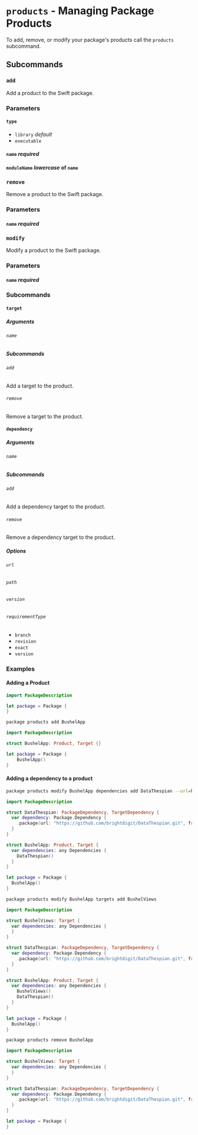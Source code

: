 # `products` - Managing Package Products

To add, remove, or modify your package's products call the `products` subcommand.

## Subcommands

### `add`

Add a product to the Swift package.

### Parameters

#### `type`

* `library` _default_
* `executable`

#### `name` _required_

#### `moduleName` _lowercase_ of `name` 

### `remove`

Remove a product to the Swift package.

### Parameters

#### `name` _required_

### `modify`

Modify a product to the Swift package.

### Parameters

#### `name` _required_

### Subcommands

#### `target`

##### Arguments

###### `name`

##### Subcommands

###### `add`

Add a target to the product.

###### `remove`

Remove a target to the product.

#### `dependency`

##### Arguments

###### `name`

##### Subcommands

###### `add`

Add a dependency target to the product.

###### `remove`

Remove a dependency target to the product.

##### Options

###### `url`

###### `path`

###### `version`

###### `requirementType`

* `branch`
* `revision`
* `exact`
* `version`

### Examples

#### Adding a Product 

```swift
import PackageDescription

let package = Package {
} 
```

```bash
package products add BushelApp
```

```swift
import PackageDescription

struct BushelApp: Product, Target {}

let package = Package {
    BushelApp()
} 
```

#### Adding a dependency to a product

```bash
package products modify BushelApp dependencies add DataThespian --url=https://github.com/brightdigit/DataThespian.git --version=1.0.0-alpha.5
```

```swift
import PackageDescription

struct DataThespian: PackageDependency, TargetDependency {
  var dependency: Package.Dependency {
    .package(url: "https://github.com/brightdigit/DataThespian.git", from: "1.0.0-alpha.5")
  }
}

struct BushelApp: Product, Target {
  var dependencies: any Dependencies {
    DataThespian()
  }
}

let package = Package {
  BushelApp()
} 
```

```bash
package products modify BushelApp targets add BushelViews
```

```swift
import PackageDescription

struct BushelViews: Target {
  var dependencies: any Dependencies {
  }
}

struct DataThespian: PackageDependency, TargetDependency {
  var dependency: Package.Dependency {
    .package(url: "https://github.com/brightdigit/DataThespian.git", from: "1.0.0-alpha.5")
  }
}

struct BushelApp: Product, Target {
  var dependencies: any Dependencies {
    BushelViews()
    DataThespian()
  }
}

let package = Package {
  BushelApp()
} 
```

```bash
package products remove BushelApp
```

```swift
import PackageDescription

struct BushelViews: Target {
  var dependencies: any Dependencies {
  }
}

struct DataThespian: PackageDependency, TargetDependency {
  var dependency: Package.Dependency {
    .package(url: "https://github.com/brightdigit/DataThespian.git", from: "1.0.0-alpha.5")
  }
}

let package = Package {
} 
```